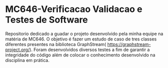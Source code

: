# MC646-Verificacao Validacao e Testes de Software

Repositorio dedicado a guadar o projeto desenvolvido pela minha equipe na matéria de MC646. O objetivo é fazer um estudo de caso de tres classes diferentes presentes na biblioteca GraphStream( https://graphstream-project.org/). Foram desenvolvidos diversos testes a fim de garantir a integridade do código além de colocar o conhecimento desenvolvido na disciplina em prática.
